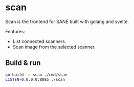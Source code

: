 # scan

Scan is the frontend for SANE built with golang and svelte.

Features:

- List connected scanners.
- Scan image from the selected scanner.

## Build & run

```bash
go build -o scan ./cmd/scan
LISTEN=0.0.0.0:8085 ./scan
```